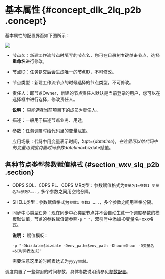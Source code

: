 # 基本属性 {#concept_dlk_2lq_p2b .concept}

基本属性的配置界面如下图所示：

![](http://static-aliyun-doc.oss-cn-hangzhou.aliyuncs.com/assets/img/16300/15392383847831_zh-CN.png)

-   节点名：新建工作流节点时填写的节点名，您可在目录树右键单击节点，选择**重命名**进行修改。
-   节点ID：任务提交后会生成唯一的节点ID，不可修改。
-   节点类型：新建工作流节点的时候选择的节点类型，不可修改。
-   责任人：即节点Owner，新建的节点责任人默认是当前登录的用户，您可以在选择框中进行选择，修改责任人。

    **说明：** 只能选择当前项目下的成员为责任人。

-   描述：一般用于描述节点业务、用途。
-   参数：任务调度时给代码里的变量赋值。

    应用场景：代码中用变量表示时间，如pt=$\{datetime\}，在这里可以给代码中的变量用调度内置时间参数datetime=$bizdate赋值。


## 各种节点类型参数赋值格式 {#section_wxv_slq_p2b .section}

-   ODPS SQL、ODPS PL、ODPS MR类型：参数赋值格式为`变量名1=参数1 变量名2=参数2…..`，多个参数之间用空格分隔。
-   SHELL类型：参数赋值格式为`参数1 参数2 …..`，多个参数之间用空格分隔。
-   同步中心类型任务：现在同步中心类型节点并不会自动生成一个调度参数的模板默认值，节点的参数赋值请参照`-p " "`，双引号中添加-D变量名=xxx格式。

    **说明：** 赋值模板：

    ```
    -p "-Dbizdate=$bizdate -Denv_path=$env_path -Dhour=$hour -D变量名=$[时间表达式]"
    ```

    需要注意这里的时间表达式为`yyyymmdd`。


调度内置了一些常用的时间参数，具体参数说明请参见[参数配置](intl.zh-CN/使用指南/数据开发/调度配置/参数配置.md#)。

